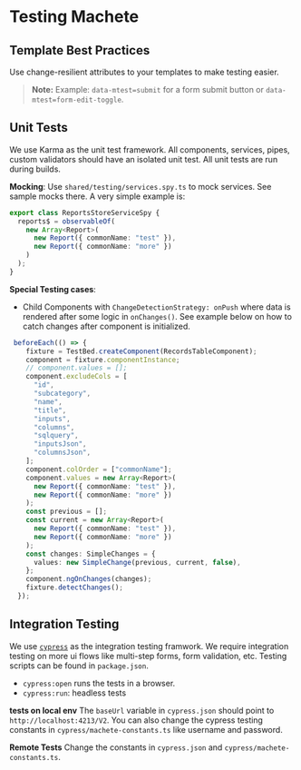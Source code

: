 # Testing Machete

## Template Best Practices
Use change-resilient attributes to your templates to make testing easier.

> **Note:** Example: `data-mtest=submit` for a form submit button or `data-mtest=form-edit-toggle`. 

## Unit Tests
We use Karma as the unit test framework. All components, services, pipes, custom validators should have an isolated unit test. All unit tests are run during builds. 

**Mocking**: Use `shared/testing/services.spy.ts` to mock services. See sample mocks there. A very simple example is: 

``` typescript
export class ReportsStoreServiceSpy {
  reports$ = observableOf(
    new Array<Report>(
      new Report({ commonName: "test" }),
      new Report({ commonName: "more" })
    )
  );
}
```

**Special Testing cases**:
- Child Components with `ChangeDetectionStrategy: onPush` where data is rendered after some logic in `onChanges()`. See example below on how to catch changes after component is initialized.

``` typescript
 beforeEach(() => {
    fixture = TestBed.createComponent(RecordsTableComponent);
    component = fixture.componentInstance;
    // component.values = [];
    component.excludeCols = [
      "id",
      "subcategory",
      "name",
      "title",
      "inputs",
      "columns",
      "sqlquery",
      "inputsJson",
      "columnsJson",
    ];
    component.colOrder = ["commonName"];
    component.values = new Array<Report>(
      new Report({ commonName: "test" }),
      new Report({ commonName: "more" })
    );
    const previous = [];
    const current = new Array<Report>(
      new Report({ commonName: "test" }),
      new Report({ commonName: "more" })
    );
    const changes: SimpleChanges = {
      values: new SimpleChange(previous, current, false),
    };
    component.ngOnChanges(changes);
    fixture.detectChanges();
  });
```

## Integration Testing
We use [`cypress`](https://docs.cypress.io/guides/overview/why-cypress) as the integration testing framwork. We require integration testing on more ui flows like multi-step forms, form validation, etc. Testing scripts can be found in `package.json`.

- `cypress:open` runs the tests in a browser.
- `cypress:run`: headless tests

**tests on local env**
The `baseUrl` variable in `cypress.json` should point to `http://localhost:4213/V2`. You can also change the cypress testing constants in `cypress/machete-constants.ts` like username and password.

**Remote Tests**
Change the constants in `cypress.json` and `cypress/machete-constants.ts`.


